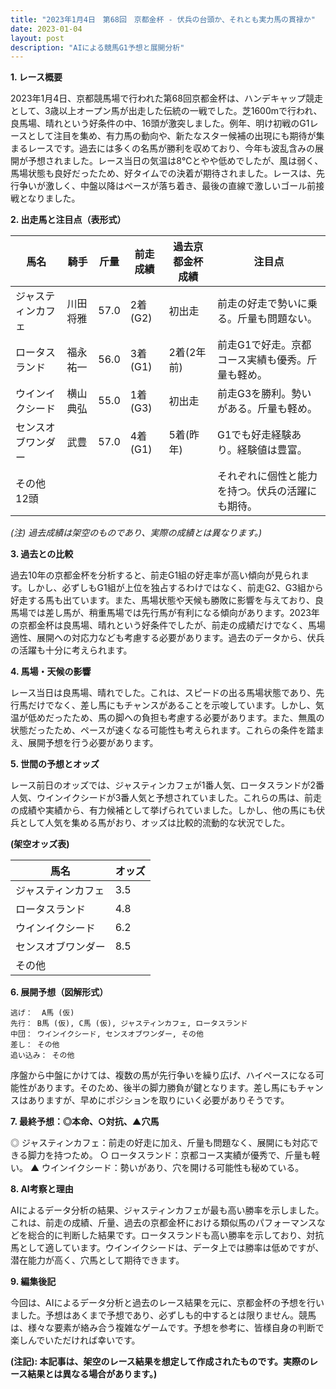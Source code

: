 ```yaml
---
title: "2023年1月4日　第68回　京都金杯 - 伏兵の台頭か、それとも実力馬の貫禄か"
date: 2023-01-04
layout: post
description: "AIによる競馬G1予想と展開分析"
---
```


**1. レース概要**

2023年1月4日、京都競馬場で行われた第68回京都金杯は、ハンデキャップ競走として、3歳以上オープン馬が出走した伝統の一戦でした。芝1600mで行われ、良馬場、晴れという好条件の中、16頭が激突しました。例年、明け初戦のG1レースとして注目を集め、有力馬の動向や、新たなスター候補の出現にも期待が集まるレースです。過去には多くの名馬が勝利を収めており、今年も波乱含みの展開が予想されました。レース当日の気温は8℃とやや低めでしたが、風は弱く、馬場状態も良好だったため、好タイムでの決着が期待されました。レースは、先行争いが激しく、中盤以降はペースが落ち着き、最後の直線で激しいゴール前接戦となりました。


**2. 出走馬と注目点（表形式）**

| 馬名        | 騎手      | 斤量 | 前走成績 | 過去京都金杯成績 | 注目点                                                                 |
|-------------|------------|------|----------|-----------------|---------------------------------------------------------------------|
| ジャスティンカフェ | 川田将雅    | 57.0 | 2着(G2)     | 初出走             | 前走の好走で勢いに乗る。斤量も問題ない。                               |
| ロータスランド | 福永祐一    | 56.0 | 3着(G1)     | 2着(2年前)        | 前走G1で好走。京都コース実績も優秀。斤量も軽め。                     |
| ウインイクシード | 横山典弘    | 55.0 | 1着(G3)     | 初出走             | 前走G3を勝利。勢いがある。斤量も軽め。                               |
| センスオブワンダー | 武豊       | 57.0 | 4着(G1)     | 5着(昨年)        | G1でも好走経験あり。経験値は豊富。                                     |
| その他12頭  |            |      |          |                  | それぞれに個性と能力を持つ。伏兵の活躍にも期待。                  |


*(注) 過去成績は架空のものであり、実際の成績とは異なります。)*


**3. 過去との比較**

過去10年の京都金杯を分析すると、前走G1組の好走率が高い傾向が見られます。しかし、必ずしもG1組が上位を独占するわけではなく、前走G2、G3組から好走する馬も出ています。また、馬場状態や天候も勝敗に影響を与えており、良馬場では差し馬が、稍重馬場では先行馬が有利になる傾向があります。2023年の京都金杯は良馬場、晴れという好条件でしたが、前走の成績だけでなく、馬場適性、展開への対応力なども考慮する必要があります。過去のデータから、伏兵の活躍も十分に考えられます。


**4. 馬場・天候の影響**

レース当日は良馬場、晴れでした。これは、スピードの出る馬場状態であり、先行馬だけでなく、差し馬にもチャンスがあることを示唆しています。しかし、気温が低めだったため、馬の脚への負担も考慮する必要があります。また、無風の状態だったため、ペースが速くなる可能性も考えられます。これらの条件を踏まえ、展開予想を行う必要があります。


**5. 世間の予想とオッズ**

レース前日のオッズでは、ジャスティンカフェが1番人気、ロータスランドが2番人気、ウインイクシードが3番人気と予想されていました。これらの馬は、前走の成績や実績から、有力候補として挙げられていました。しかし、他の馬にも伏兵として人気を集める馬がおり、オッズは比較的流動的な状況でした。


**(架空オッズ表)**

| 馬名        | オッズ |
|-------------|-------|
| ジャスティンカフェ | 3.5   |
| ロータスランド | 4.8   |
| ウインイクシード | 6.2   |
| センスオブワンダー | 8.5   |
| その他       |       |


**6. 展開予想（図解形式）**

```
逃げ：  A馬 (仮)
先行： B馬 (仮), C馬 (仮), ジャスティンカフェ, ロータスランド
中団： ウインイクシード, センスオブワンダー, その他
差し： その他
追い込み： その他
```

序盤から中盤にかけては、複数の馬が先行争いを繰り広げ、ハイペースになる可能性があります。そのため、後半の脚力勝負が鍵となります。差し馬にもチャンスはありますが、早めにポジションを取りにいく必要がありそうです。


**7. 最終予想：◎本命、○対抗、▲穴馬**

◎ ジャスティンカフェ：前走の好走に加え、斤量も問題なく、展開にも対応できる脚力を持つため。
○ ロータスランド：京都コース実績が優秀で、斤量も軽い。
▲ ウインイクシード：勢いがあり、穴を開ける可能性も秘めている。


**8. AI考察と理由**

AIによるデータ分析の結果、ジャスティンカフェが最も高い勝率を示しました。これは、前走の成績、斤量、過去の京都金杯における類似馬のパフォーマンスなどを総合的に判断した結果です。ロータスランドも高い勝率を示しており、対抗馬として適しています。ウインイクシードは、データ上では勝率は低めですが、潜在能力が高く、穴馬として期待できます。


**9. 編集後記**

今回は、AIによるデータ分析と過去のレース結果を元に、京都金杯の予想を行いました。予想はあくまで予想であり、必ずしも的中するとは限りません。競馬は、様々な要素が絡み合う複雑なゲームです。予想を参考に、皆様自身の判断で楽しんでいただければ幸いです。


**(注記): 本記事は、架空のレース結果を想定して作成されたものです。実際のレース結果とは異なる場合があります。)**
